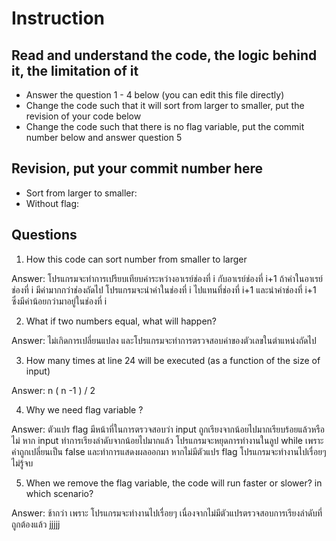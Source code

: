﻿# Instruction

## Read and understand the code, the logic behind it, the limitation of it
* Answer the question 1 - 4 below (you can edit this file directly)
* Change the code such that it will sort from larger to smaller, put the revision of your code below
* Change the code such that there is no flag variable, put the commit number below and answer question 5 


## Revision, put your commit number here
* Sort from larger to smaller:
* Without flag:

## Questions
1. How this code can sort number from smaller to larger
 
Answer: โปรแกรมจะทำการเปรียบเทียบค่าระหว่างอาเรย์ช่องที่ i กับอาเรย์ช่องที่ i+1 ถ้าค่าในอาเรย์ช่องที่ i มีค่ามากกว่าช่องถัดไป โปรแกรมจะนำค่าในช่องที่ i ไปแทนที่ช่องที่ i+1 และนำค่าช่องที่ i+1 ซึ่งมีค่าน้อยกว่ามาอยู่ในช่องที่ i

2. What if two numbers equal, what will happen? 

Answer: ไม่เกิดการเปลี่ยนแปลง และโปรแกรมจะทำการตรวจสอบค่าของตัวเลขในตำแหน่งถัดไป

3. How many times at line 24 will be executed (as a function of the size of input) 

Answer: n ( n -1 ) / 2

4. Why we need flag variable ? 

Answer: ตัวแปร flag มีหน้าที่ในการตรวจสอบว่า input ถูกเรียงจากน้อยไปมากเรียบร้อยแล้วหรือไม่ หาก input ทำการเรียงลำดับจากน้อยไปมากแล้ว โปรแกรมจะหยุดการทำงานในลูป while เพราะค่าถูกเปลี่ยนเป็น false 
และทำการแสดงผลออกมา หากไม่มีตัวแปร flag โปรแกรมจะทำงานไปเรื่อยๆไม่รู้จบ 

5. When we remove the flag variable, the code will run faster or slower? in which scenario? 

Answer: ช้ากว่า เพราะ โปรแกรมจะทำงานไปเรื่อยๆ เนื่องจากไม่มีตัวแปรตรวจสอบการเรียงลำดับที่ถูกต้องแล้ว jjjjj